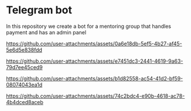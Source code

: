 # Telegram bot
In this repository we create a bot for a mentoring group that handles payment and has an admin panel


https://github.com/user-attachments/assets/0a6e18db-5ef5-4b27-af45-5e6d5e838fdd



https://github.com/user-attachments/assets/e7451dc3-2441-4619-9a63-79d7ee45ced9



https://github.com/user-attachments/assets/b1d82558-ac54-41d2-bf59-08074043ea1d




https://github.com/user-attachments/assets/74c2bdc4-e90b-4618-ac78-4b4dced8aceb

